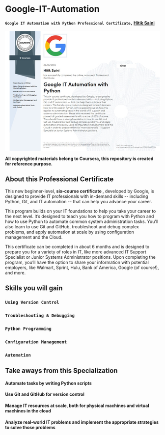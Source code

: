 # Google-IT-Automation
#### `Google IT Automation with Python Professional Certificate,` [Hitik Saini](https://hitik20.tech/)

<img src="https://raw.githubusercontent.com/hitiksaini/Google-IT-Automation/main/cert.jpg" >

<b>All copyrighted materials belong to Coursera, this repository is created for reference purpose. </b>

## About this Professional Certificate

This new beginner-level, <b>six-course certificate </b>, developed by Google, is designed to provide IT professionals with in-demand skills -- including Python, Git, and IT automation -- that can help you advance your career.

This program builds on your IT foundations to help you take your career to the next level. It’s designed to teach you how to program with Python and how to use Python to automate common system administration tasks. You'll also learn to use Git and GitHub, troubleshoot and debug complex problems, and apply automation at scale by using configuration management and the Cloud.

This certificate can be completed in about 6 months and is designed to prepare you for a variety of roles in IT, like more advanced IT Support Specialist or Junior Systems Administrator positions. Upon completing the program, you’ll have the option to share your information with potential employers, like Walmart, Sprint, Hulu, Bank of America, Google (of course!), and more.

## Skills you will gain

### `Using Version Control`
### `Troubleshooting & Debugging`
### `Python Programming`
### `Configuration Management`
### `Automation`

## Take aways from this Specialization
#### Automate tasks by writing Python scripts
#### Use Git and GitHub for version control
#### Manage IT resources at scale, both for physical machines and virtual machines in the cloud
#### Analyze real-world IT problems and implement the appropriate strategies to solve those problems
